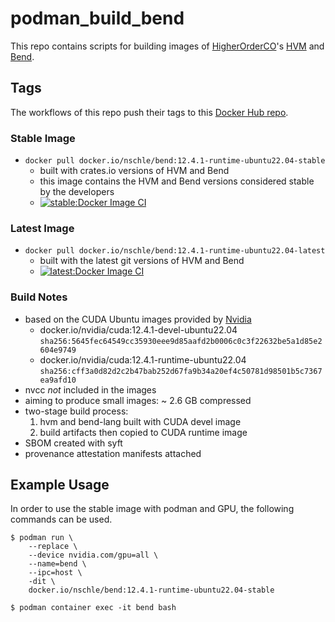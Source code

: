 # podman_build_bend

This repo contains scripts for building images of [HigherOrderCO](https://github.com/HigherOrderCO)'s [HVM](https://github.com/HigherOrderCO/HVM) and [Bend](https://github.com/HigherOrderCO/Bend/).

## Tags

The workflows of this repo push their tags to this [Docker Hub repo](https://hub.docker.com/repository/docker/nschle/bend/).

### Stable Image

* `docker pull docker.io/nschle/bend:12.4.1-runtime-ubuntu22.04-stable`
    * built with crates.io versions of HVM and Bend
    * this image contains the HVM and Bend versions considered stable by the developers
    * [![stable:Docker Image CI](https://github.com/Wolfsauge/podman_build_bend/actions/workflows/docker-image-ci-stable.yaml/badge.svg)](https://github.com/Wolfsauge/podman_build_bend/actions/workflows/docker-image-ci-stable.yaml) 

### Latest Image
* `docker pull docker.io/nschle/bend:12.4.1-runtime-ubuntu22.04-latest`
    * built with the latest git versions of HVM and Bend
    * [![latest:Docker Image CI](https://github.com/Wolfsauge/podman_build_bend/actions/workflows/docker-image-ci-latest.yaml/badge.svg)](https://github.com/Wolfsauge/podman_build_bend/actions/workflows/docker-image-ci-latest.yaml) 

### Build Notes

* based on the CUDA Ubuntu images provided by [Nvidia](https://hub.docker.com/r/nvidia/cuda)
   * docker.io/nvidia/cuda:12.4.1-devel-ubuntu22.04 `sha256:5645fec64549cc35930eee9d85aafd2b0006c0c3f22632be5a1d85e2604e9749`
   * docker.io/nvidia/cuda:12.4.1-runtime-ubuntu22.04 `sha256:cff3a0d82d2c2b47bab252d67fa9b34a20ef4c50781d98501b5c7367ea9afd10`
* nvcc _not_ included in the images
* aiming to produce small images: ~ 2.6 GB compressed
* two-stage build process:
    1. hvm and bend-lang built with CUDA devel image
    2. build artifacts then copied to CUDA runtime image
* SBOM created with syft
* provenance attestation manifests attached

## Example Usage

In order to use the stable image with podman and GPU, the following commands can be used.

```shell
$ podman run \
    --replace \
    --device nvidia.com/gpu=all \
    --name=bend \
    --ipc=host \
    -dit \
    docker.io/nschle/bend:12.4.1-runtime-ubuntu22.04-stable
```

```shell
$ podman container exec -it bend bash 
```
